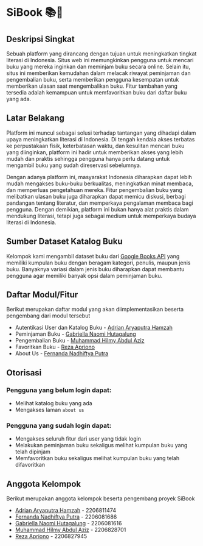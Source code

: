 # SiBook 📚📗
## Deskripsi Singkat
Sebuah platform yang dirancang dengan tujuan untuk meningkatkan tingkat literasi di Indonesia. Situs web ini memungkinkan pengguna untuk mencari buku yang mereka inginkan dan meminjam buku secara online. Selain itu, situs ini memberikan kemudahan dalam melacak riwayat peminjaman dan pengembalian buku, serta memberikan pengguna kesempatan untuk memberikan ulasan saat mengembalikan buku. Fitur tambahan yang tersedia adalah kemampuan untuk memfavoritkan buku dari daftar buku yang ada.

## Latar Belakang 
Platform ini muncul sebagai solusi terhadap tantangan yang dihadapi dalam upaya meningkatkan literasi di Indonesia. Di tengah kendala akses terbatas ke perpustakaan fisik, keterbatasan waktu, dan kesulitan mencari buku yang diinginkan, platform ini hadir untuk memberikan akses yang lebih mudah dan praktis sehingga pengguna hanya perlu datang untuk mengambil buku yang sudah direservasi sebelumnya.

Dengan adanya  platform ini, masyarakat Indonesia diharapkan dapat lebih mudah mengakses buku-buku berkualitas, meningkatkan minat membaca, dan memperluas pengetahuan mereka. Fitur pengembalian buku yang melibatkan ulasan buku juga diharapkan dapat memicu diskusi, berbagi pandangan tentang literatur, dan memperkaya pengalaman membaca bagi pengguna. Dengan demikian, platform ini bukan hanya alat praktis dalam mendukung literasi, tetapi juga sebagai medium untuk memperkaya budaya literasi di Indonesia.

## Sumber Dataset Katalog Buku
Kelompok kami mengambil dataset buku dari [Google Books API](https://developers.google.com/books/) yang memiliki kumpulan buku dengan beragam kategori, penulis, maupun jenis buku. Banyaknya variasi dalam jenis buku diharapkan dapat membantu pengguna agar memiliki banyak opsi dalam peminjaman buku.

## Daftar Modul/Fitur
Berikut merupakan daftar modul yang akan diimplementasikan beserta pengembang dari modul tersebut
- Autentikasi User dan Katalog Buku - [Adrian Aryaputra Hamzah](https://github.com/mnqrt)
- Peminjaman Buku - [Gabriella Naomi Hutagalung](https://github.com/gnh374) 
- Pengembalian Buku - [Muhammad Hilmy Abdul Aziz](https://github.com/Hilmy224)
- Favoritkan Buku - [Reza Apriono](https://github.com/rzapriono)
- About Us - [Fernanda Nadhiftya Putra](https://github.com/adipppp)

##  Otorisasi 
### Pengguna yang belum login dapat:
- Melihat katalog buku yang ada
- Mengakses laman `about us`

### Pengguna yang sudah login dapat:
- Mengakses seluruh fitur dari user yang tidak login
- Melakukan peminjaman buku sekaligus melihat kumpulan buku yang telah dipinjam
- Memfavoritkan buku sekaligus melihat kumpulan buku yang telah difavoritkan

## Anggota Kelompok
Berikut merupakan anggota kelompok beserta pengembang proyek SiBook
- [Adrian Aryaputra Hamzah](https://github.com/mnqrt) - 2206811474 
- [Fernanda Nadhiftya Putra](https://github.com/adipppp) - 2206081686
- [Gabriella Naomi Hutagalung](https://github.com/gnh374) -  2206081616
- [Muhammad Hilmy Abdul Aziz](https://github.com/Hilmy224) - 2206828701
- [Reza Apriono](https://github.com/rzapriono) - 2206827945




